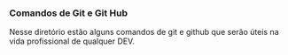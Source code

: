 ### Comandos de Git e Git Hub
Nesse diretório estão alguns comandos de git e github que serão úteis na vida profissional de qualquer DEV.